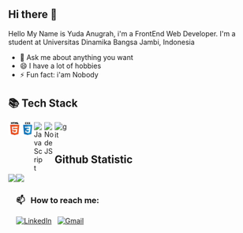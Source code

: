 ## Hi there 👋

Hello My Name is Yuda Anugrah, i'm a FrontEnd Web Developer. I'm a student at Universitas Dinamika Bangsa Jambi, Indonesia

- 💬 Ask me about anything you want
- 😄 I have a lot of hobbies
- ⚡ Fun fact: i'am Nobody

## 📚 Tech Stack
<a title = "HTML5" href="https://www.w3.org/html/" target="_blank"><img align="left" alt="HTML5" width="26px" src="https://raw.githubusercontent.com/github/explore/80688e429a7d4ef2fca1e82350fe8e3517d3494d/topics/html/html.png" /></a>

<a title = "CSS3" href="https://www.w3schools.com/css/" target="_blank"><img align="left" alt="CSS3" width="26px" src="https://raw.githubusercontent.com/github/explore/80688e429a7d4ef2fca1e82350fe8e3517d3494d/topics/css/css.png" /></a>

<a href="#"><img align="left" alt="JavaScript" title="JavaScript" width="21px" src="https://upload.wikimedia.org/wikipedia/commons/9/99/Unofficial_JavaScript_logo_2.svg" /></a>  

 <a href="https://nodejs.org/"><img align="left" alt="NodeJS" title="NodeJS" width="21px" src="https://seeklogo.com/images/N/nodejs-logo-FBE122E377-seeklogo.com.png" /></a>

<a href="https://git-scm.com/" target="_blank"> <img align="left" alt="git" width="26px" src="https://www.vectorlogo.zone/logos/git-scm/git-scm-icon.svg"/> </a>
  <br>
  <br>

## Github Statistic
<img align="left" height='130px' src="https://github-readme-stats.vercel.app/api?username=Yyuud1&show_icons=true&include_all_commits=true&line_height=21" />
<img align="" height='130px' src="https://github-readme-stats.vercel.app/api/top-langs/?username=Yyuud1&layout=compact" />

### 📫 &nbsp; How to reach me:
<a href="https://www.linkedin.com/in/yuda-anugrah-6314bb24b"><img alt="LinkedIn" src="https://img.shields.io/badge/linkedin%20-%230077B5.svg?&style=flat&logo=linkedin&logoColor=white"/></a> &nbsp;
<a href="mailto:yudaaanugrah1@gmail.com"><img alt="Gmail" src="https://img.shields.io/badge/Gmail-D14836?style=flat&logo=gmail&logoColor=white" /></a> &nbsp;

